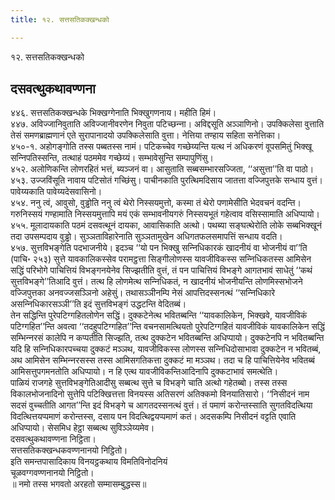 ```yaml
---
title: १२. सत्तसतिकक्खन्धको

---
```

१२. सत्तसतिकक्खन्धको  


## दसवत्थुकथावण्णना

४४६. सत्तसतिकक्खन्धके भिक्खग्गेनाति भिक्खुगणनाय। महीति हिमं।  
४४७. अविज्‍जानिवुताति अविज्‍जानीवरणेन निवुता पटिच्छन्‍ना। अविद्दसूति अञ्‍ञाणिनो। उपक्‍किलेसा वुत्ताति तेसं समणब्राह्मणानं एते सुरापानादयो उपक्‍किलेसाति वुत्ता। नेत्तिया तण्हाय सहिता सनेत्तिका।  
४५०-१. अहोगङ्गोति तस्स पब्बतस्स नामं। पटिकच्‍चेव गच्छेय्यन्ति यत्थ नं अधिकरणं वूपसमितुं भिक्खू सन्‍निपतिस्सन्ति, तत्थाहं पठममेव गच्छेय्यं। सम्भावेसुन्ति सम्पापुणिंसु।  
४५२. अलोणिकन्ति लोणरहितं भत्तं, ब्यञ्‍जनं वा। आसुताति सब्बसम्भारसज्‍जिता, ‘‘असुत्ता’’ति वा पाठो।  
४५३. उज्‍जविंसूति नावाय पटिसोतं गच्छिंसु। पाचीनकाति पुरत्थिमदिसाय जातत्ता वज्‍जिपुत्तके सन्धाय वुत्तं। पावेय्यकाति पावेय्यदेसवासिनो।  
४५४. ननु त्वं, आवुसो, वुड्ढोति ननु त्वं थेरो निस्सयमुत्तो, कस्मा तं थेरो पणामेसीति भेदवचनं वदन्ति। गरुनिस्सयं गण्हामाति निस्सयमुत्तापि मयं एकं सम्भावनीयगरुं निस्सयभूतं गहेत्वाव वसिस्सामाति अधिप्पायो।  
४५५. मूलादायकाति पठमं दसवत्थूनं दायका, आवासिकाति अत्थो। पथब्या सङ्घत्थेरोति लोके सब्बभिक्खूनं तदा उपसम्पदाय वुड्ढो। सुञ्‍ञताविहारेनाति सुञ्‍ञतामुखेन अधिगतफलसमापत्तिं सन्धाय वदति।  
४५७. सुत्तविभङ्गेति पदभाजनीये। इदञ्‍च ‘‘यो पन भिक्खु सन्‍निधिकारकं खादनीयं वा भोजनीयं वा’’ति (पाचि॰ २५३) सुत्ते यावकालिकस्सेव परामट्ठत्ता सिङ्गीलोणस्स यावजीविकस्स सन्‍निधिकतस्स आमिसेन सद्धिं परिभोगे पाचित्तियं विभङ्गनयेनेव सिज्झतीति वुत्तं, तं पन पाचित्तियं विभङ्गे आगतभावं साधेतुं ‘‘कथं सुत्तविभङ्गे’’तिआदि वुत्तं। तत्थ हि लोणमेत्थ सन्‍निधिकतं, न खादनीयं भोजनीयन्ति लोणमिस्सभोजने वज्‍जिपुत्तका अनवज्‍जसञ्‍ञिनो अहेसुं। तथासञ्‍ञीनम्पि नेसं आपत्तिदस्सनत्थं ‘‘सन्‍निधिकारे असन्‍निधिकारसञ्‍ञी’’ति इदं सुत्तविभङ्गं उद्धटन्ति वेदितब्बं।  
तेन सद्धिन्ति पुरेपटिग्गहितलोणेन सद्धिं। दुक्‍कटेनेत्थ भवितब्बन्ति ‘‘यावकालिकेन, भिक्खवे, यावजीविकं पटिग्गहित’’न्ति अवत्वा ‘‘तदहुपटिग्गहित’’न्ति वचनसामत्थियतो पुरेपटिग्गहितं यावजीविकं यावकालिकेन सद्धिं सम्भिन्‍नरसं कालेपि न कप्पतीति सिज्झति, तत्थ दुक्‍कटेन भवितब्बन्ति अधिप्पायो। दुक्‍कटेनपि न भवितब्बन्ति यदि हि सन्‍निधिकारपच्‍चया दुक्‍कटं मञ्‍ञथ, यावजीविकस्स लोणस्स सन्‍निधिदोसाभावा दुक्‍कटेन न भवितब्बं, अथ आमिसेन सम्भिन्‍नरसस्स तस्स आमिसगतिकत्ता दुक्‍कटं मा मञ्‍ञथ। तदा च हि पाचित्तियेनेव भवितब्बं आमिसत्तुपगमनतोति अधिप्पायो। न हि एत्थ यावजीविकन्तिआदिनापि दुक्‍कटाभावं समत्थेति।  
पाळियं राजगहे सुत्तविभङ्गेतिआदीसु सब्बत्थ सुत्ते च विभङ्गे चाति अत्थो गहेतब्बो। तस्स तस्स विकालभोजनादिनो सुत्तेपि पटिक्खित्तत्ता विनयस्स अतिसरणं अतिक्‍कमो विनयातिसारो। ‘‘निसीदनं नाम सदसं वुच्‍चतीति आगत’’न्ति इदं विभङ्गे च आगतदस्सनत्थं वुत्तं। तं पमाणं करोन्तस्साति सुगतविदत्थिया विदत्थित्तयप्पमाणं करोन्तस्स, दसाय पन विदत्थिद्वयप्पमाणं कतं। अदसकम्पि निसीदनं वट्टति एवाति अधिप्पायो। सेसमिध हेट्ठा सब्बत्थ सुविञ्‍ञेय्यमेव।  
दसवत्थुकथावण्णना निट्ठिता।  
सत्तसतिकक्खन्धकवण्णनानयो निट्ठितो।  
इति समन्तपासादिकाय विनयट्ठकथाय विमतिविनोदनियं  
चूळवग्गवण्णनानयो निट्ठितो।  
॥ नमो तस्स भगवतो अरहतो सम्मासम्बुद्धस्स॥  